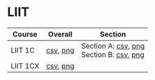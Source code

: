 # LIIT

| Course | Overall | Section |
| ------ | ------- | ------- |
| LIIT 1C | [csv](https://github.com/UCSD-Historical-Enrollment-Data/2025Spring/blob/main/overall/LIIT%201C.csv), [png](https://raw.githubusercontent.com/UCSD-Historical-Enrollment-Data/2025Spring/main/plot_overall/LIIT%201C.png) | Section A: [csv](https://github.com/UCSD-Historical-Enrollment-Data/2025Spring/blob/main/section/LIIT%201C_A.csv), [png](https://raw.githubusercontent.com/UCSD-Historical-Enrollment-Data/2025Spring/main/plot_section/LIIT%201C_A.png)<br>Section B: [csv](https://github.com/UCSD-Historical-Enrollment-Data/2025Spring/blob/main/section/LIIT%201C_B.csv), [png](https://raw.githubusercontent.com/UCSD-Historical-Enrollment-Data/2025Spring/main/plot_section/LIIT%201C_B.png) |
| LIIT 1CX | [csv](https://github.com/UCSD-Historical-Enrollment-Data/2025Spring/blob/main/overall/LIIT%201CX.csv), [png](https://raw.githubusercontent.com/UCSD-Historical-Enrollment-Data/2025Spring/main/plot_overall/LIIT%201CX.png) |  |
